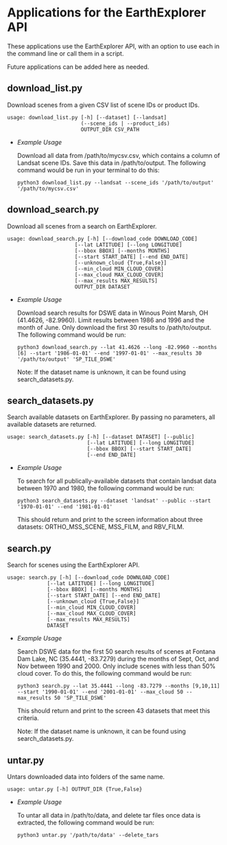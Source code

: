 # Applications for the EarthExplorer API

These applications use the EarthExplorer API, with an option to use each in the command line or call them in a script.

Future applications can be added here as needed.

## download\_list.py
Download scenes from a given CSV list of scene IDs or product IDs.
```   
usage: download_list.py [-h] [--dataset] [--landsat]
                        (--scene_ids | --product_ids)
                        OUTPUT_DIR CSV_PATH
```
- *Example Usage*

    Download all data from /path/to/mycsv.csv, which contains a column of Landsat scene IDs. Save this data in /path/to/output. The following command would be run in your terminal to do this:
    ``` 
    python3 download_list.py --landsat --scene_ids '/path/to/output' '/path/to/mycsv.csv'
    ```

## download\_search.py
Download all scenes from a search on EarthExplorer. 
```
usage: download_search.py [-h] [--download_code DOWNLOAD_CODE]
                      [--lat LATITUDE] [--long LONGITUDE]
                      [--bbox BBOX] [--months MONTHS]
                      [--start START_DATE] [--end END_DATE]
                      [--unknown_cloud {True,False}]
                      [--min_cloud MIN_CLOUD_COVER]
                      [--max_cloud MAX_CLOUD_COVER]
                      [--max_results MAX_RESULTS]
                      OUTPUT_DIR DATASET
```
- *Example Usage*

    Download search results for DSWE data in Winous Point Marsh, OH (41.4626, -82.9960). Limit results between 1986 and 1996 and the month of June. Only download the first 30 results to /path/to/output. The following command would be run:
    ```
    python3 download_search.py --lat 41.4626 --long -82.9960 --months [6] --start '1986-01-01' --end '1997-01-01' --max_results 30 '/path/to/output' 'SP_TILE_DSWE'
    ```
    Note: If the dataset name is unknown, it can be found using search\_datasets.py.

## search\_datasets.py
Search available datasets on EarthExplorer. By passing no parameters, all available datasets are returned.
```
usage: search_datasets.py [-h] [--dataset DATASET] [--public]
                          [--lat LATITUDE] [--long LONGITUDE]
                          [--bbox BBOX] [--start START_DATE]
                          [--end END_DATE]
```
- *Example Usage*

    To search for all publically-available datasets that contain landsat data between 1970 and 1980, the following command would be run:
    ```
    python3 search_datasets.py --dataset 'landsat' --public --start '1970-01-01' --end '1981-01-01'
    ```
    This should return and print to the screen information about three datasets: ORTHO_MSS_SCENE, MSS_FILM, and RBV_FILM.

## search.py
Search for scenes using the EarthExplorer API.
```
usage: search.py [-h] [--download_code DOWNLOAD_CODE]
             [--lat LATITUDE] [--long LONGITUDE]
             [--bbox BBOX] [--months MONTHS]
             [--start START_DATE] [--end END_DATE]
             [--unknown_cloud {True,False}]
             [--min_cloud MIN_CLOUD_COVER]
             [--max_cloud MAX_CLOUD_COVER]
             [--max_results MAX_RESULTS]
             DATASET
```
- *Example Usage*

    Search DSWE data for the first 50 search results of scenes at Fontana Dam Lake, NC (35.4441, -83.7279) during the months of Sept, Oct, and Nov between 1990 and 2000. Only include scenes with less than 50% cloud cover. To do this, the following command would be run:
    ```
    python3 search.py --lat 35.4441 --long -83.7279 --months [9,10,11] --start '1990-01-01' --end '2001-01-01' --max_cloud 50 --max_results 50 'SP_TILE_DSWE'
    ```
    This should return and print to the screen 43 datasets that meet this criteria.

    Note: If the dataset name is unknown, it can be found using search\_datasets.py.

## untar.py
Untars downloaded data into folders of the same name.
```
usage: untar.py [-h] OUTPUT_DIR {True,False}
```
- *Example Usage*

    To untar all data in /path/to/data, and delete tar files once data is extracted, the following command would be run:
    ```
    python3 untar.py '/path/to/data' --delete_tars
    ```
